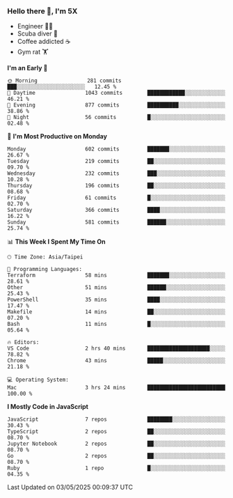 ### Hello there 👋, I'm 5X

* Engineer 👨‍💻
* Scuba diver 🤿
* Coffee addicted ☕️
* Gym rat 🏋️

<!--START_SECTION:waka-->
**I'm an Early 🐤** 

```text
🌞 Morning                281 commits         ███░░░░░░░░░░░░░░░░░░░░░░   12.45 % 
🌆 Daytime                1043 commits        ████████████░░░░░░░░░░░░░   46.21 % 
🌃 Evening                877 commits         ██████████░░░░░░░░░░░░░░░   38.86 % 
🌙 Night                  56 commits          █░░░░░░░░░░░░░░░░░░░░░░░░   02.48 % 
```
📅 **I'm Most Productive on Monday** 

```text
Monday                   602 commits         ███████░░░░░░░░░░░░░░░░░░   26.67 % 
Tuesday                  219 commits         ██░░░░░░░░░░░░░░░░░░░░░░░   09.70 % 
Wednesday                232 commits         ███░░░░░░░░░░░░░░░░░░░░░░   10.28 % 
Thursday                 196 commits         ██░░░░░░░░░░░░░░░░░░░░░░░   08.68 % 
Friday                   61 commits          █░░░░░░░░░░░░░░░░░░░░░░░░   02.70 % 
Saturday                 366 commits         ████░░░░░░░░░░░░░░░░░░░░░   16.22 % 
Sunday                   581 commits         ██████░░░░░░░░░░░░░░░░░░░   25.74 % 
```


📊 **This Week I Spent My Time On** 

```text
🕑︎ Time Zone: Asia/Taipei

💬 Programming Languages: 
Terraform                58 mins             ███████░░░░░░░░░░░░░░░░░░   28.61 % 
Other                    51 mins             ██████░░░░░░░░░░░░░░░░░░░   25.43 % 
PowerShell               35 mins             ████░░░░░░░░░░░░░░░░░░░░░   17.47 % 
Makefile                 14 mins             ██░░░░░░░░░░░░░░░░░░░░░░░   07.20 % 
Bash                     11 mins             █░░░░░░░░░░░░░░░░░░░░░░░░   05.64 % 

🔥 Editors: 
VS Code                  2 hrs 40 mins       ████████████████████░░░░░   78.82 % 
Chrome                   43 mins             █████░░░░░░░░░░░░░░░░░░░░   21.18 % 

💻 Operating System: 
Mac                      3 hrs 24 mins       █████████████████████████   100.00 % 
```

**I Mostly Code in JavaScript** 

```text
JavaScript               7 repos             ████████░░░░░░░░░░░░░░░░░   30.43 % 
TypeScript               2 repos             ██░░░░░░░░░░░░░░░░░░░░░░░   08.70 % 
Jupyter Notebook         2 repos             ██░░░░░░░░░░░░░░░░░░░░░░░   08.70 % 
Go                       2 repos             ██░░░░░░░░░░░░░░░░░░░░░░░   08.70 % 
Ruby                     1 repo              █░░░░░░░░░░░░░░░░░░░░░░░░   04.35 % 
```




 Last Updated on 03/05/2025 00:09:37 UTC
<!--END_SECTION:waka-->
